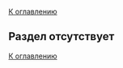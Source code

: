[К оглавлению](/service/doc/?cid=sliding-systems)
## Раздел отсутствует

[К оглавлению](/service/doc/?cid=sliding-systems)